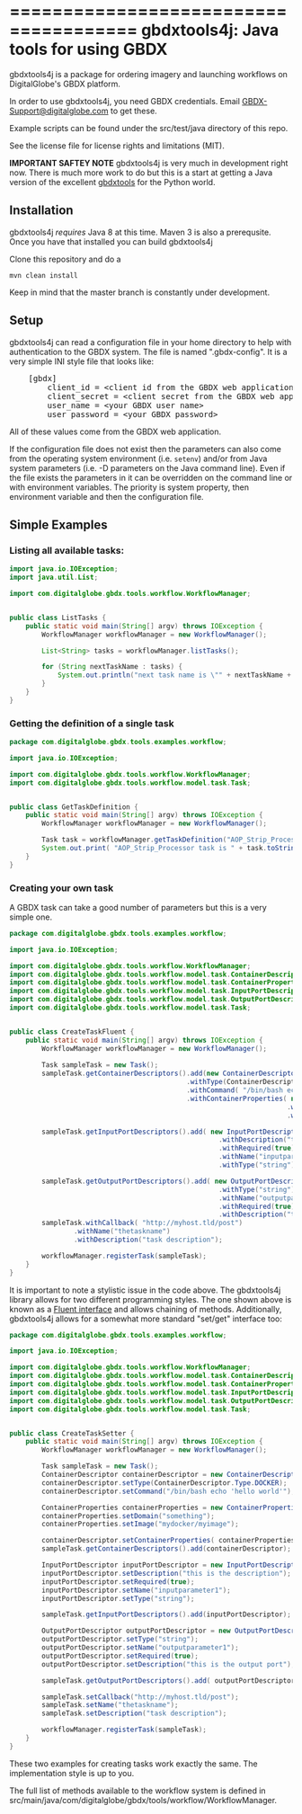 ======================================
gbdxtools4j: Java tools for using GBDX
======================================

gbdxtools4j is a package for ordering imagery and launching workflows on DigitalGlobe's GBDX platform.

In order to use gbdxtools4j, you need GBDX credentials. Email GBDX-Support@digitalglobe.com to get these.

Example scripts can be found under the src/test/java directory of this repo.

See the license file for license rights and limitations (MIT).

**IMPORTANT SAFTEY NOTE** gbdxtools4j is very much in development right now.  There is much more work to
do but this is a start at getting a Java version of the excellent <a href="https://github.com/DigitalGlobe/gbdxtools">gbdxtools</a>
for the Python world.


## Installation

gbdxtools4j *requires* Java 8 at this time.  Maven 3 is also a prerequsite.  Once you have
that installed you can build gbdxtools4j

Clone this repository and do a

    mvn clean install

Keep in mind that the master branch is constantly under development. 

## Setup

gbdxtools4j can read a configuration file in your home directory to help with authentication
to the GBDX system.  The file is named ".gbdx-config".  It is a very simple INI style
 file that looks like:
<pre>
    [gbdx]
        client_id = &lt;client id from the GBDX web application&gt;
        client_secret = &lt;client secret from the GBDX web application&gt;
        user_name = &lt;your GBDX user name&gt;
        user_password = &lt;your GBDX password&gt;
</pre>

All of these values come from the GBDX web application.

If the configuration file does not exist then the parameters can also come from
the operating system environment (i.e. <code>setenv</code>) and/or from Java system
parameters (i.e. -D parameters on the Java command line).  Even if the file exists
the parameters in it can be overridden on the command line or with environment variables.
The priority is system property, then environment variable and then the configuration file.

## Simple Examples

### Listing all available tasks:
```java
import java.io.IOException;
import java.util.List;

import com.digitalglobe.gbdx.tools.workflow.WorkflowManager;


public class ListTasks {
    public static void main(String[] argv) throws IOException {
        WorkflowManager workflowManager = new WorkflowManager();

        List<String> tasks = workflowManager.listTasks();

        for (String nextTaskName : tasks) {
            System.out.println("next task name is \"" + nextTaskName + "\"");
        }
    }
}
```

### Getting the definition of a single task
```java
package com.digitalglobe.gbdx.tools.examples.workflow;

import java.io.IOException;

import com.digitalglobe.gbdx.tools.workflow.WorkflowManager;
import com.digitalglobe.gbdx.tools.workflow.model.task.Task;


public class GetTaskDefinition {
    public static void main(String[] argv) throws IOException {
        WorkflowManager workflowManager = new WorkflowManager();

        Task task = workflowManager.getTaskDefinition("AOP_Strip_Processor");
        System.out.print( "AOP_Strip_Processor task is " + task.toString() );
    }
}
```

### Creating your own task
A GBDX task can take a good number of parameters but this is a very simple one.

```java
package com.digitalglobe.gbdx.tools.examples.workflow;

import java.io.IOException;

import com.digitalglobe.gbdx.tools.workflow.WorkflowManager;
import com.digitalglobe.gbdx.tools.workflow.model.task.ContainerDescriptor;
import com.digitalglobe.gbdx.tools.workflow.model.task.ContainerProperties;
import com.digitalglobe.gbdx.tools.workflow.model.task.InputPortDescriptor;
import com.digitalglobe.gbdx.tools.workflow.model.task.OutputPortDescriptor;
import com.digitalglobe.gbdx.tools.workflow.model.task.Task;


public class CreateTaskFluent {
    public static void main(String[] argv) throws IOException {
        WorkflowManager workflowManager = new WorkflowManager();
        
        Task sampleTask = new Task();
        sampleTask.getContainerDescriptors().add(new ContainerDescriptor()
                                            .withType(ContainerDescriptor.Type.DOCKER)
                                            .withCommand( "/bin/bash echo 'hello world'")
                                            .withContainerProperties( new ContainerProperties()
                                                                     .withDomain("something")
                                                                     .withImage( "mydocker/myimage")));

        sampleTask.getInputPortDescriptors().add( new InputPortDescriptor()
                                                    .withDescription("this is the description")
                                                    .withRequired(true)
                                                    .withName("inputparameter1")
                                                    .withType("string") );

        sampleTask.getOutputPortDescriptors().add( new OutputPortDescriptor()
                                                    .withType("string")
                                                    .withName("outputparameter1")
                                                    .withRequired(true)
                                                    .withDescription("this is the output port"));
        sampleTask.withCallback( "http://myhost.tld/post")
                .withName("thetaskname")
                .withDescription("task description");

        workflowManager.registerTask(sampleTask);
    }
}
```

It is important to note a stylistic issue in the code above.  The gbdxtools4j library allows for
two different programming styles.  The one shown above is known as a <a href="https://en.wikipedia.org/wiki/Fluent_interface">Fluent interface</a>
and allows chaining of methods.  Additionally, gbdxtools4j allows for a somewhat more standard "set/get" interface
too:

```java
package com.digitalglobe.gbdx.tools.examples.workflow;

import java.io.IOException;

import com.digitalglobe.gbdx.tools.workflow.WorkflowManager;
import com.digitalglobe.gbdx.tools.workflow.model.task.ContainerDescriptor;
import com.digitalglobe.gbdx.tools.workflow.model.task.ContainerProperties;
import com.digitalglobe.gbdx.tools.workflow.model.task.InputPortDescriptor;
import com.digitalglobe.gbdx.tools.workflow.model.task.OutputPortDescriptor;
import com.digitalglobe.gbdx.tools.workflow.model.task.Task;


public class CreateTaskSetter {
    public static void main(String[] argv) throws IOException {
        WorkflowManager workflowManager = new WorkflowManager();

        Task sampleTask = new Task();
        ContainerDescriptor containerDescriptor = new ContainerDescriptor();
        containerDescriptor.setType(ContainerDescriptor.Type.DOCKER);
        containerDescriptor.setCommand("/bin/bash echo 'hello world'");

        ContainerProperties containerProperties = new ContainerProperties();
        containerProperties.setDomain("something");
        containerProperties.setImage("mydocker/myimage");

        containerDescriptor.setContainerProperties( containerProperties );
        sampleTask.getContainerDescriptors().add(containerDescriptor);

        InputPortDescriptor inputPortDescriptor = new InputPortDescriptor();
        inputPortDescriptor.setDescription("this is the description");
        inputPortDescriptor.setRequired(true);
        inputPortDescriptor.setName("inputparameter1");
        inputPortDescriptor.setType("string");

        sampleTask.getInputPortDescriptors().add(inputPortDescriptor);

        OutputPortDescriptor outputPortDescriptor = new OutputPortDescriptor();
        outputPortDescriptor.setType("string");
        outputPortDescriptor.setName("outputparameter1");
        outputPortDescriptor.setRequired(true);
        outputPortDescriptor.setDescription("this is the output port");

        sampleTask.getOutputPortDescriptors().add( outputPortDescriptor );

        sampleTask.setCallback("http://myhost.tld/post");
        sampleTask.setName("thetaskname");
        sampleTask.setDescription("task description");

        workflowManager.registerTask(sampleTask);
    }
}
```

These two examples for creating tasks work exactly the same.  The implementation style is up to
you.

The full list of methods available to the workflow system is defined in src/main/java/com/digitalglobe/gbdx/tools/workflow/WorkflowManager.
